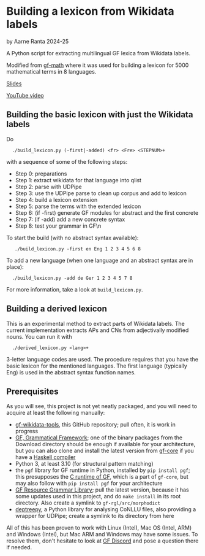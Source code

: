 # Building a lexicon from Wikidata labels

by Aarne Ranta 2024-25

A Python script for extracting multilingual GF lexica from Wikidata labels.

Modified from [gf-math](https://github.com/aarneranta/gf-math/tree/main/grammars/extraction) where it was used for building a lexicon for 5000 mathematical terms in 8 languages.

[Slides](https://docs.google.com/presentation/d/10Z9zz020SnyrIM8gSUVURDCUe-j4gzTGkefTNRcZx1g/edit?usp=sharing)

[YouTube video](https://www.youtube.com/watch?v=EQ-k_JQ7fDM)

## Building the basic lexicon with just the Wikidata labels

Do
```
  ./build_lexicon.py (-first|-added) <fr> <Fre> <STEPNUM>+
```
with a sequence of some of the following steps:
-  Step 0: preparations  
-  Step 1: extract wikidata for that language into qlist  
-  Step 2: parse with UDPipe  
-  Step 3: use the UDPipe parse to clean up corpus and add to lexicon
-  Step 4: build a lexicon extension
-  Step 5: parse the terms with the extended lexicon  
-  Step 6: (if -first) generate GF modules for abstract and the first concrete  
-  Step 7: (if -add) add a new concrete syntax
-  Step 8: test your grammar in GF\n


To start the build (with no abstract syntax available):
```
   ./build_lexicon.py -first en Eng 1 2 3 4 5 6 8
```
To add a new language (when one language and an abstract syntax are in place):
```
  ./build_lexicon.py -add de Ger 1 2 3 4 5 7 8
```
For more information, take a look at `build_lexicon.py`.


## Building a derived lexicon

This is an experimental method to extract parts of Wikidata labels.
The current implementation extracts APs and CNs from adjectivally modified nouns.
You can run it with
```
  ./derived_lexicon.py <lang>+
```
3-letter language codes are used.
The procedure requires that you have the basic lexicon for the mentioned languages.
The first language (typically Eng) is used in the abstract syntax function names.


## Prerequisites

As you will see, this project is not yet neatly packaged, and you will need to acquire
at least the following manually:

- [gf-wikidata-tools](..), this GitHub repository; pull often, it is work in progress
- [GF, Grammatical Framework](https://www.grammaticalframework.org/); one of the binary
  packages from the Download directory should be enough if available for your architecture,
  but you can also clone and install the latest version from
  [gf-core](https://github.com/GrammaticalFramework/gf-core) if you have a
  [Haskell compiler](https://www.haskell.org/ghc/)
- Python 3, at least 3.10 (for structural pattern matching)
- the `pgf` library for GF runtime in Python, installed by `pip install pgf`; this presupposes
  the [C runtime of GF](https://github.com/GrammaticalFramework/gf-core/tree/master/src/runtime/c),
  which is a part of `gf-core`, but may also follow with `pip install pgf` for your architecture
- [GF Resource Grammar Library](https://github.com/GrammaticalFramework/gf-rgl);
  pull the latest version, because it has some updates used in this project, and do
  `make install` in its root directory. Also create a symlink to `gf-rgl/src/morphodict`
- [deptreepy](https://github.com/aarneranta/deptreepy), a Python library for analysing
  CoNLLU files, also providing a wrapper for UDPipe; create a symlink to its directory
  from here

All of this has been proven to work with Linux (Intel), Mac OS (Intel, ARM) and Windows (Intel),
but Mac ARM and Windows may have some issues. To resolve them, don't hesitate to look at
[GF Discord](https://discord.com/invite/EvfUsjzmaz) and pose a question there if needed.


